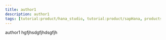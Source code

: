 ```yaml
---
title: author1
description: author1
tags: [tutorial:product/hana_studio, tutorial:product/sapHana, products:analytics,products:analytics/73554900100700000648/01200314690800000637/01200314690900001215, tutorial:interest/sap_cal]
---
```

author1
hgfjhsdgfjhdsgfjh
